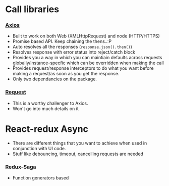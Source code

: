 # Call libraries

### [Axios](https://github.com/mzabriskie/axios)

* Built to work on both Web (XMLHttpRequest) and node (HTTP/HTTPS)
* Promise based API. Keep chaining the thens..:P
* Auto resolves all the responses (`response.json().then()`)
* Resolves response with error status into reject/catch block
* Provides you a way in which you can maintiain defaults across requests globally/instance-specfic which can be overridden when making the call
* Provides request/response interceptors to do what you want before making a request/as soon as you get the response.
* Only two dependancies on the package.

### [Request](https://github.com/request/request)

* This is a worthy challenger to Axios.
* Won't go into much details on it

# React-redux Async

* There are different things that you want to achieve when used in conjunction with UI code.
* Stuff like debouncing, timeout, cancelling requests are needed

### Redux-Saga

* Function generators based
